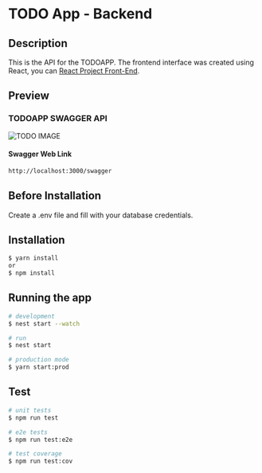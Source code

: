 # TODO App - Backend

## Description

This is the API for the TODOAPP. The frontend interface was created using React, you can [React Project Front-End](https://github.com/LeonardoChermaut/vite-todo-app).

## Preview

### TODOAPP SWAGGER API
<img src='https://i.imgur.com/RvCruzI.png' alt="TODO IMAGE"/>

#### Swagger Web Link
```bash
http://localhost:3000/swagger
```

## Before Installation

Create a .env file and fill with your database credentials.

## Installation

```bash
$ yarn install
or
$ npm install
```

## Running the app

```bash
# development
$ nest start --watch

# run
$ nest start

# production mode
$ yarn start:prod
```

## Test

```bash
# unit tests
$ npm run test

# e2e tests
$ npm run test:e2e

# test coverage
$ npm run test:cov
```
